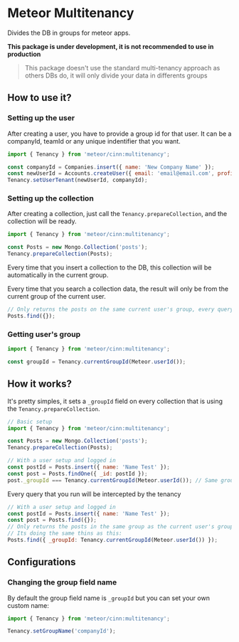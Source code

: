 # Meteor Multitenancy
Divides the DB in groups for meteor apps.

**This package is under development, it is not recommended to use in production**

> This package doesn't use the standard multi-tenancy approach as others DBs do, it will only divide your data in differents groups


## How to use it?

### Setting up the user
After creating a user, you have to provide a group id for that user. It can be a companyId, teamId or any unique indentifier that you want.

```js
import { Tenancy } from 'meteor/cinn:multitenancy';

const companyId = Companies.insert({ name: 'New Company Name' });
const newUserId = Accounts.createUser({ email: 'email@email.com', profiel: { name: 'John Doe' } });
Tenancy.setUserTenant(newUserId, companyId);
```

### Setting up the collection
After creating a collection, just call the `Tenancy.prepareCollection`, and the collection will be ready.
```js
import { Tenancy } from 'meteor/cinn:multitenancy';

const Posts = new Mongo.Collection('posts');
Tenancy.prepareCollection(Posts);
```

Every time that you insert a collection to the DB, this collection will be automatically in the current group.

Every time that you search a collection data, the result will only be from the current group of the current user.
```js
// Only returns the posts on the same current user's group, every query will be intercepted
Posts.find({});
```

### Getting user's group
```js
import { Tenancy } from 'meteor/cinn:multitenancy';

const groupId = Tenancy.currentGroupId(Meteor.userId());
```

## How it works?

It's pretty simples, it sets a `_groupId` field on every collection that is using the `Tenancy.prepareCollection`.
```js
// Basic setup
import { Tenancy } from 'meteor/cinn:multitenancy';

const Posts = new Mongo.Collection('posts');
Tenancy.prepareCollection(Posts);

// With a user setup and logged in
const postId = Posts.insert({ name: 'Name Test' });
const post = Posts.findOne({ _id: postId });
post._groupId === Tenancy.currentGroupId(Meteor.userId()); // Same group as the logged user
```

Every query that you run will be intercepted by the tenancy
```js
// With a user setup and logged in
const postId = Posts.insert({ name: 'Name Test' });
const post = Posts.find({}); 
// Only returns the posts in the same group as the current user's group
// Its doing the same thins as this: 
Posts.find({ _groupId: Tenancy.currentGroupId(Meteor.userId()) });
```

## Configurations

### Changing the group field name

By default the group field name is `_groupId` but you can set your own custom name:
```js
import { Tenancy } from 'meteor/cinn:multitenancy';

Tenancy.setGroupName('companyId');
```
